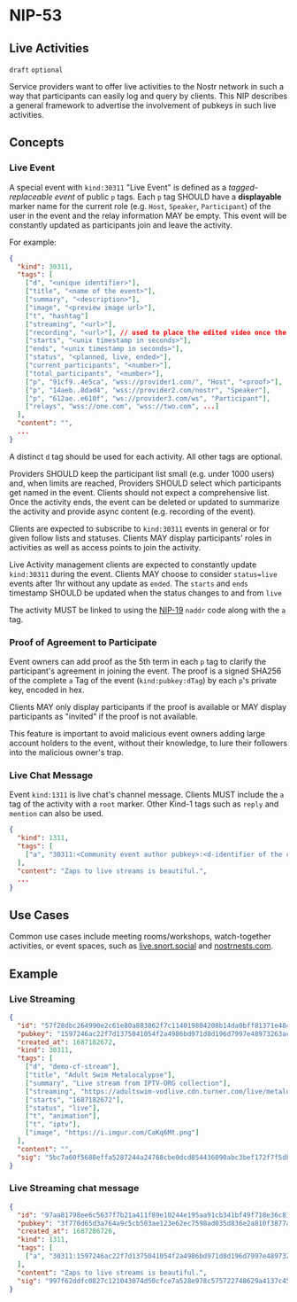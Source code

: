 NIP-53
======

Live Activities
---------------

`draft` `optional`

Service providers want to offer live activities to the Nostr network in such a way that participants can easily log and query by clients. This NIP describes a general framework to advertise the involvement of pubkeys in such live activities.

## Concepts

### Live Event

A special event with `kind:30311` "Live Event" is defined as a _tagged-replaceable event_ of public `p` tags. Each `p` tag SHOULD have a **displayable** marker name for the current role (e.g. `Host`, `Speaker`, `Participant`) of the user in the event and the relay information MAY be empty. This event will be constantly updated as participants join and leave the activity.

For example:

```json
{
  "kind": 30311,
  "tags": [
    ["d", "<unique identifier>"],
    ["title", "<name of the event>"],
    ["summary", "<description>"],
    ["image", "<preview image url>"],
    ["t", "hashtag"]
    ["streaming", "<url>"],
    ["recording", "<url>"], // used to place the edited video once the activity is over
    ["starts", "<unix timestamp in seconds>"],
    ["ends", "<unix timestamp in seconds>"],
    ["status", "<planned, live, ended>"],
    ["current_participants", "<number>"],
    ["total_participants", "<number>"],
    ["p", "91cf9..4e5ca", "wss://provider1.com/", "Host", "<proof>"],
    ["p", "14aeb..8dad4", "wss://provider2.com/nostr", "Speaker"],
    ["p", "612ae..e610f", "ws://provider3.com/ws", "Participant"],
    ["relays", "wss://one.com", "wss://two.com", ...]
  ],
  "content": "",
  ...
}
```

A distinct `d` tag should be used for each activity. All other tags are optional.

Providers SHOULD keep the participant list small (e.g. under 1000 users) and, when limits are reached, Providers SHOULD select which participants get named in the event. Clients should not expect a comprehensive list. Once the activity ends, the event can be deleted or updated to summarize the activity and provide async content (e.g. recording of the event).

Clients are expected to subscribe to `kind:30311` events in general or for given follow lists and statuses. Clients MAY display participants' roles in activities as well as access points to join the activity.

Live Activity management clients are expected to constantly update `kind:30311` during the event. Clients MAY choose to consider `status=live` events after 1hr without any update as `ended`. The `starts` and `ends` timestamp SHOULD be updated when the status changes to and from `live`

The activity MUST be linked to using the [NIP-19](19.md) `naddr` code along with the `a` tag.

### Proof of Agreement to Participate

Event owners can add proof as the 5th term in each `p` tag to clarify the participant's agreement in joining the event. The proof is a signed SHA256 of the complete `a` Tag of the event (`kind:pubkey:dTag`) by each `p`'s private key, encoded in hex.

Clients MAY only display participants if the proof is available or MAY display participants as "invited" if the proof is not available.

This feature is important to avoid malicious event owners adding large account holders to the event, without their knowledge, to lure their followers into the malicious owner's trap.

### Live Chat Message

Event `kind:1311` is live chat's channel message. Clients MUST include the `a` tag of the activity with a `root` marker. Other Kind-1 tags such as `reply` and `mention` can also be used.

```json
{
  "kind": 1311,
  "tags": [
    ["a", "30311:<Community event author pubkey>:<d-identifier of the community>", "<Optional relay url>", "root"],
  ],
  "content": "Zaps to live streams is beautiful.",
  ...
}
```

## Use Cases

Common use cases include meeting rooms/workshops, watch-together activities, or event spaces, such as [live.snort.social](https://live.snort.social) and [nostrnests.com](https://nostrnests.com).

## Example

### Live Streaming

```json
{
  "id": "57f28dbc264990e2c61e80a883862f7c114019804208b14da0bff81371e484d2",
  "pubkey": "1597246ac22f7d1375041054f2a4986bd971d8d196d7997e48973263ac9879ec",
  "created_at": 1687182672,
  "kind": 30311,
  "tags": [
    ["d", "demo-cf-stream"],
    ["title", "Adult Swim Metalocalypse"],
    ["summary", "Live stream from IPTV-ORG collection"],
    ["streaming", "https://adultswim-vodlive.cdn.turner.com/live/metalocalypse/stream.m3u8"],
    ["starts", "1687182672"],
    ["status", "live"],
    ["t", "animation"],
    ["t", "iptv"],
    ["image", "https://i.imgur.com/CaKq6Mt.png"]
  ],
  "content": "",
  "sig": "5bc7a60f5688effa5287244a24768cbe0dcd854436090abc3bef172f7f5db1410af4277508dbafc4f70a754a891c90ce3b966a7bc47e7c1eb71ff57640f3d389"
}
```

### Live Streaming chat message

```json
{
  "id": "97aa81798ee6c5637f7b21a411f89e10244e195aa91cb341bf49f718e36c8188",
  "pubkey": "3f770d65d3a764a9c5cb503ae123e62ec7598ad035d836e2a810f3877a745b24",
  "created_at": 1687286726,
  "kind": 1311,
  "tags": [
    ["a", "30311:1597246ac22f7d1375041054f2a4986bd971d8d196d7997e48973263ac9879ec:demo-cf-stream", "", "root"]
  ],
  "content": "Zaps to live streams is beautiful.",
  "sig": "997f62ddfc0827c121043074d50cfce7a528e978c575722748629a4137c45b75bdbc84170bedc723ef0a5a4c3daebf1fef2e93f5e2ddb98e5d685d022c30b622"
}
````
